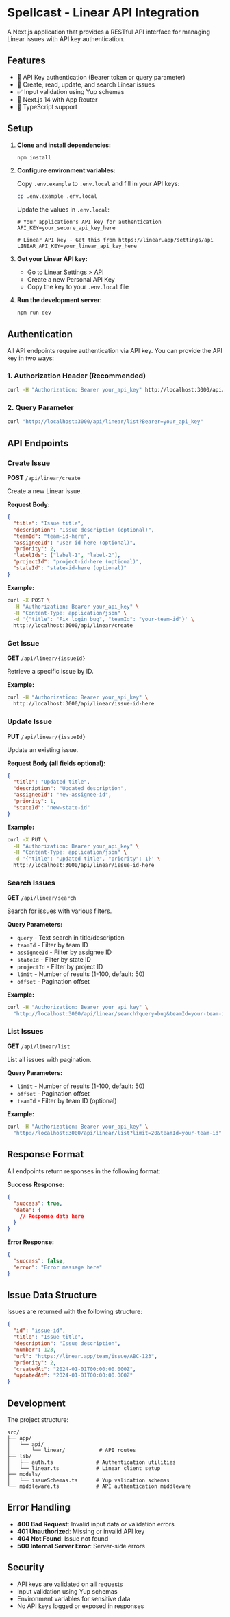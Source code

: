 # Spellcast - Linear API Integration

A Next.js application that provides a RESTful API interface for managing Linear issues with API key authentication.

## Features

- 🔐 API Key authentication (Bearer token or query parameter)
- 📝 Create, read, update, and search Linear issues
- ✅ Input validation using Yup schemas
- 🚀 Next.js 14 with App Router
- 📘 TypeScript support

## Setup

1. **Clone and install dependencies:**
   ```bash
   npm install
   ```

2. **Configure environment variables:**
   
   Copy `.env.example` to `.env.local` and fill in your API keys:
   ```bash
   cp .env.example .env.local
   ```
   
   Update the values in `.env.local`:
   ```env
   # Your application's API key for authentication
   API_KEY=your_secure_api_key_here
   
   # Linear API key - Get this from https://linear.app/settings/api
   LINEAR_API_KEY=your_linear_api_key_here
   ```

3. **Get your Linear API key:**
   - Go to [Linear Settings > API](https://linear.app/settings/api)
   - Create a new Personal API Key
   - Copy the key to your `.env.local` file

4. **Run the development server:**
   ```bash
   npm run dev
   ```

## Authentication

All API endpoints require authentication via API key. You can provide the API key in two ways:

### 1. Authorization Header (Recommended)
```bash
curl -H "Authorization: Bearer your_api_key" http://localhost:3000/api/linear/list
```

### 2. Query Parameter
```bash
curl "http://localhost:3000/api/linear/list?Bearer=your_api_key"
```

## API Endpoints

### Create Issue
**POST** `/api/linear/create`

Create a new Linear issue.

**Request Body:**
```json
{
  "title": "Issue title",
  "description": "Issue description (optional)",
  "teamId": "team-id-here",
  "assigneeId": "user-id-here (optional)",
  "priority": 2,
  "labelIds": ["label-1", "label-2"],
  "projectId": "project-id-here (optional)",
  "stateId": "state-id-here (optional)"
}
```

**Example:**
```bash
curl -X POST \
  -H "Authorization: Bearer your_api_key" \
  -H "Content-Type: application/json" \
  -d '{"title": "Fix login bug", "teamId": "your-team-id"}' \
  http://localhost:3000/api/linear/create
```

### Get Issue
**GET** `/api/linear/{issueId}`

Retrieve a specific issue by ID.

**Example:**
```bash
curl -H "Authorization: Bearer your_api_key" \
  http://localhost:3000/api/linear/issue-id-here
```

### Update Issue
**PUT** `/api/linear/{issueId}`

Update an existing issue.

**Request Body (all fields optional):**
```json
{
  "title": "Updated title",
  "description": "Updated description",
  "assigneeId": "new-assignee-id",
  "priority": 1,
  "stateId": "new-state-id"
}
```

**Example:**
```bash
curl -X PUT \
  -H "Authorization: Bearer your_api_key" \
  -H "Content-Type: application/json" \
  -d '{"title": "Updated title", "priority": 1}' \
  http://localhost:3000/api/linear/issue-id-here
```

### Search Issues
**GET** `/api/linear/search`

Search for issues with various filters.

**Query Parameters:**
- `query` - Text search in title/description
- `teamId` - Filter by team ID
- `assigneeId` - Filter by assignee ID
- `stateId` - Filter by state ID
- `projectId` - Filter by project ID
- `limit` - Number of results (1-100, default: 50)
- `offset` - Pagination offset

**Example:**
```bash
curl -H "Authorization: Bearer your_api_key" \
  "http://localhost:3000/api/linear/search?query=bug&teamId=your-team-id&limit=10"
```

### List Issues
**GET** `/api/linear/list`

List all issues with pagination.

**Query Parameters:**
- `limit` - Number of results (1-100, default: 50)
- `offset` - Pagination offset
- `teamId` - Filter by team ID (optional)

**Example:**
```bash
curl -H "Authorization: Bearer your_api_key" \
  "http://localhost:3000/api/linear/list?limit=20&teamId=your-team-id"
```

## Response Format

All endpoints return responses in the following format:

**Success Response:**
```json
{
  "success": true,
  "data": {
    // Response data here
  }
}
```

**Error Response:**
```json
{
  "success": false,
  "error": "Error message here"
}
```

## Issue Data Structure

Issues are returned with the following structure:

```json
{
  "id": "issue-id",
  "title": "Issue title",
  "description": "Issue description",
  "number": 123,
  "url": "https://linear.app/team/issue/ABC-123",
  "priority": 2,
  "createdAt": "2024-01-01T00:00:00.000Z",
  "updatedAt": "2024-01-01T00:00:00.000Z"
}
```

## Development

The project structure:

```
src/
├── app/
│   └── api/
│       └── linear/           # API routes
├── lib/
│   ├── auth.ts              # Authentication utilities
│   └── linear.ts            # Linear client setup
├── models/
│   └── issueSchemas.ts      # Yup validation schemas
└── middleware.ts            # API authentication middleware
```

## Error Handling

- **400 Bad Request**: Invalid input data or validation errors
- **401 Unauthorized**: Missing or invalid API key
- **404 Not Found**: Issue not found
- **500 Internal Server Error**: Server-side errors

## Security

- API keys are validated on all requests
- Input validation using Yup schemas
- Environment variables for sensitive data
- No API keys logged or exposed in responses